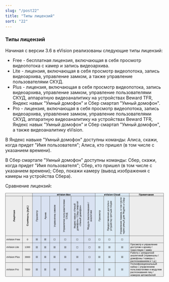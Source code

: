 ```yaml
---
slug: "/post22"
title: "Типы лицензий"
sort: "22"
---
```


### Типы лицензий

Начиная с версии 3.6 в eVision реализованы следующие типы лицензий:

- Free - бесплатная лицензия, включающая в себя просмотр видеопотока с камер и запись видеоархива. 
- Lite - лицензия, включающая в себя просмотр видеопотока, запись видеоархива, управление замком, а также управление пользователями СКУД. 
- Plus - лицензия, включающая в себя просмотр видеопотока, запись видеоархива, управление замком, управление пользователями СКУД, аппаратную видеоаналитику на устройствах Beward TFR, Яндекс навык "Умный домофон" и Сбер смартап "Умный домофон".  
- Pro - лицензия, включающая в себя просмотр видеопотока, запись видеоархива, управление замком, управление пользователями СКУД, аппаратную видеоаналитику на устройствах Beward TFR, Яндекс навык "Умный домофон" и Сбер смартап "Умный домофон", а также видеоаналитику eVision.

В Яндекс навыке "Умный домофон" доступны команды: Алиса, скажи, когда придет "Имя пользователя"; Алиса, кто пришел (в том числе с указанием времени).

В Сбер смартапе "Умный домофон" доступны команды: Сбер, скажи, когда придет "Имя пользователя"; Сбер, кто пришел (в том числе с указанием времени); Сбер, покажи камеру (вывод изображения с камеры на устройства Сбера).

Сравнение лицензий:

![](images/Сравнение.png)
